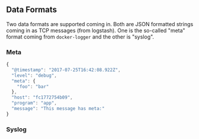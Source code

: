 ## Data Formats

Two data formats are supported coming in.  Both are JSON formatted strings
coming in as TCP messages (from logstash).  One is the so-called "meta"
format coming from `docker-logger` and the other is "syslog".

### Meta

```javascript
{
  "@timestamp": "2017-07-25T16:42:08.922Z",
  "level": "debug",
  "meta": {
    "foo": "bar"
  },
  "host": "fc1772754b09",
  "program": "app",
  "message": "This message has meta:"
}
```

### Syslog
